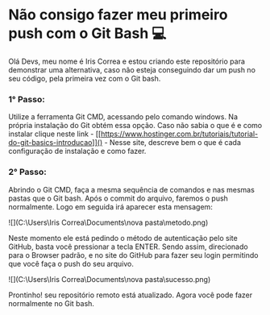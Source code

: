 # Não consigo fazer meu primeiro push com o Git Bash :computer:

Olá Devs, meu nome é Iris Correa e estou criando este repositório para demonstrar uma alternativa, caso não esteja conseguindo dar um push no seu código, pela primeira vez com o Git bash.

### 1° Passo:

Utilize a ferramenta Git CMD, acessando pelo comando windows. Na própria instalação do Git obtém essa opção. Caso não sabia o que é e como instalar clique neste link - [[https://www.hostinger.com.br/tutoriais/tutorial-do-git-basics-introducao]]() - Nesse site, descreve bem o que é cada configuração de instalação e como fazer.

### 2° Passo:

Abrindo o Git CMD, faça a mesma sequência de comandos e nas mesmas pastas que o Git bash. Após o commit do arquivo, faremos o push normalmente. Logo em seguida irá aparecer esta mensagem:

 ![](C:\Users\Iris Correa\Documents\nova pasta\metodo.png)

Neste momento ele está pedindo o método de autenticação pelo site GitHub, basta você pressionar a tecla ENTER. Sendo assim, direcionado para o Browser padrão, e no site do GitHub para fazer seu login permitindo que você faça o push do seu arquivo.

![](C:\Users\Iris Correa\Documents\nova pasta\sucesso.png)



Prontinho! seu repositório remoto está atualizado. Agora você pode fazer normalmente no Git bash.